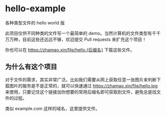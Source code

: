 # hello-example
各种类型文件的 hello world 版

此项目仅供不同种类的文件写一个最简单的 demo。当然计算机的文件类型有千千万万种，目前这些还远远不够，欢迎提交 Pull requests 来扩充这个项目！

你也可以在 https://zhamao.xin/file/hello.{后缀名} 下载这些文件。

## 为什么有这个项目
对于文件的需求，其实非常广泛。比如我们需要从网上获取任意一张图片来判断下载图片的服务是不是正常的，就可以快速通过 https://zhamao.xin/file/hello.jpg 来使用，只要记住这个链接加你想要的常用后缀名即可获取到文件，避免总是找文件的过程。

类似 example.com 这样的域名，这里提供文件。
